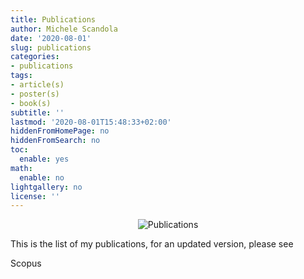 ```yaml
---
title: Publications
author: Michele Scandola
date: '2020-08-01'
slug: publications
categories:
- publications
tags:
- article(s)
- poster(s)
- book(s)
subtitle: ''
lastmod: '2020-08-01T15:48:33+02:00'
hiddenFromHomePage: no
hiddenFromSearch: no
toc:
  enable: yes
math:
  enable: no
lightgallery: no
license: ''
---
```


<center>

![Publications](../assets/images/publications.jpg)

</center>

This is the list of my publications, for an updated version, please see

<!--more-->

Scopus
